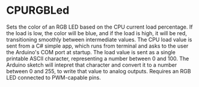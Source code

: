 # CPURGBLed
Sets the color of an RGB LED based on the CPU current load percentage. If the load is low, the color will be blue, and if the load is high, it will be red, transitioning smoothly between intermediate values. The CPU load value is sent from a C# simple app, which runs from terminal and asks to the user the Arduino's COM port at startup. The load value is sent as a single printable ASCII character, representing a number between 0 and 100. The Arduino sketch will intepret that character and convert it to a number between 0 and 255, to write that value to analog outputs. Requires an RGB LED connected to PWM-capable pins.
